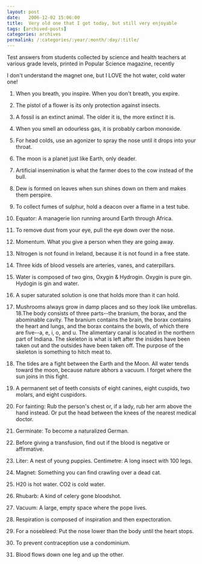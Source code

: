 ```yaml
---
layout: post
date:	2006-12-02 15:06:00
title:  Very old one that I got today, but still very enjoyable
tags: [archived-posts]
categories: archives
permalink: /:categories/:year/:month/:day/:title/
---
```

Test answers from students
collected by science and health teachers at various grade levels, printed
in Popular Science magazine, recently

I don't understand the magnet one, but I LOVE the hot water, cold water one!



01. When you breath, you inspire. When you don't breath, you expire.
02. The pistol of a flower is its only protection against insects.
03. A fossil is an extinct animal. The older it is, the more extinct it is.

04. When you smell an odourless gas, it is probably carbon monoxide.
05. For head colds, use an agonizer to spray the nose until it drops into
your throat.
06. The moon is a planet just like Earth, only deader.
07. Artificial insemination is what the farmer does to the cow instead of
the bull.
08. Dew is formed on leaves when sun shines down on them and makes them
perspire.
09. To collect fumes of sulphur, hold a deacon over a flame in a test tube.

10. Equator: A managerie lion running around Earth through Africa.
11. To remove dust from your eye, pull the eye down over the nose.
12. Momentum. What you give a person when they are going away.
13. Nitrogen is not found in Ireland, because it is not found in a free
state.
14. Three kids of blood vessels are arteries, vanes, and caterpillars.
15. Water is composed of two gins, Oxygin & Hydrogin. Oxygin is pure gin.
Hydogin is gin and water.
16. A super saturated solution is one that holds more than it can hold.
17. Mushrooms always grow in damp places and so they look like umbrellas.
18.The body consists of three parts--the branium, the borax, and the
abominable cavity. The branium contains the brain, the borax contains the
heart and     lungs, and the borax contains the bowls, of which there are
five--a, e, i, o, and u. The alimentary canal is located in the northern
part of Indiana.
The skeleton is what is left after the insides have been taken out and the
outsides have been taken off. The purpose of the skeleton is something to
hitch meat to.
19. The tides are a fight between the Earth and the Moon. All water tends
toward the moon, because nature abhors a vacuum. I forget where the sun
joins in this fight.
20. A permanent set of teeth consists of eight canines, eight cuspids, two
molars, and eight cuspidors.
21. For fainting: Rub the person's chest or, if a lady, rub her arm above
the hand instead. Or put the head between the knees of the nearest medical
doctor.
22. Germinate: To become a naturalized German.
23. Before giving a transfusion, find out if the blood is negative or
affirmative.
24. Liter: A nest of young puppies. Centimetre: A long insect with 100
legs.
25. Magnet: Something you can find crawling over a dead cat.
26. H20 is hot water. CO2 is cold water.
27. Rhubarb: A kind of celery gone bloodshot.
28. Vacuum: A large, empty space where the pope lives.
29. Respiration is composed of inspiration and then expectoration.
30. For a nosebleed: Put the nose lower than the body until the heart
stops.
31. To prevent contraception use a condominium.
32. Blood flows down one leg and up the other.
